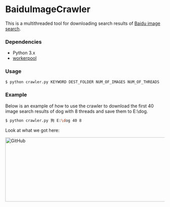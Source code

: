 # BaiduImageCrawler

This is a multithreaded tool for downloading search results of [Baidu image search](http://images.baidu.com/).

### Dependencies
  - Python 3.x
  - [workerpool](https://github.com/shazow/workerpool)

### Usage
```sh
$ python crawler.py KEYWORD DEST_FOLDER NUM_OF_IMAGES NUM_OF_THREADS
```

### Example
Below is an example of how to use the crawler to download the first 40 image search results of dog with 8 threads and save them to E:\dog.
```sh
$ python crawler.py 狗 E:\dog 40 8
```
Look at what we got here:

 <img src="https://github.com/flexwang/BaiduImageCrawler/raw/master/result.jpg" alt="GitHub" title="snapshot" width="700" height="203" />  
